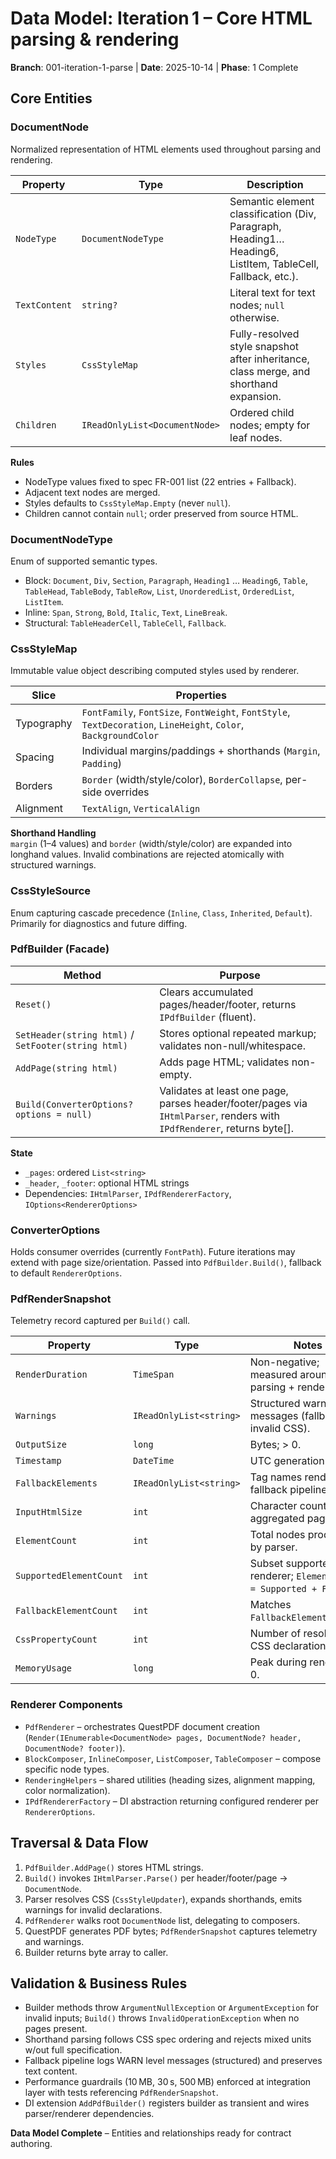# Data Model: Iteration 1 – Core HTML parsing & rendering

**Branch**: 001-iteration-1-parse | **Date**: 2025-10-14 | **Phase**: 1 Complete

## Core Entities

### DocumentNode
Normalized representation of HTML elements used throughout parsing and rendering.

| Property | Type | Description |
|----------|------|-------------|
| `NodeType` | `DocumentNodeType` | Semantic element classification (Div, Paragraph, Heading1…Heading6, ListItem, TableCell, Fallback, etc.). |
| `TextContent` | `string?` | Literal text for text nodes; `null` otherwise. |
| `Styles` | `CssStyleMap` | Fully-resolved style snapshot after inheritance, class merge, and shorthand expansion. |
| `Children` | `IReadOnlyList<DocumentNode>` | Ordered child nodes; empty for leaf nodes. |

**Rules**
- NodeType values fixed to spec FR-001 list (22 entries + Fallback).  
- Adjacent text nodes are merged.  
- Styles defaults to `CssStyleMap.Empty` (never `null`).  
- Children cannot contain `null`; order preserved from source HTML.

### DocumentNodeType
Enum of supported semantic types.

- Block: `Document`, `Div`, `Section`, `Paragraph`, `Heading1` … `Heading6`, `Table`, `TableHead`, `TableBody`, `TableRow`, `List`, `UnorderedList`, `OrderedList`, `ListItem`.  
- Inline: `Span`, `Strong`, `Bold`, `Italic`, `Text`, `LineBreak`.  
- Structural: `TableHeaderCell`, `TableCell`, `Fallback`.

### CssStyleMap
Immutable value object describing computed styles used by renderer.

| Slice | Properties |
|-------|------------|
| Typography | `FontFamily`, `FontSize`, `FontWeight`, `FontStyle`, `TextDecoration`, `LineHeight`, `Color`, `BackgroundColor` |
| Spacing | Individual margins/paddings + shorthands (`Margin`, `Padding`) |
| Borders | `Border` (width/style/color), `BorderCollapse`, per-side overrides |
| Alignment | `TextAlign`, `VerticalAlign` |

**Shorthand Handling**  
`margin` (1–4 values) and `border` (width/style/color) are expanded into longhand values. Invalid combinations are rejected atomically with structured warnings.

### CssStyleSource
Enum capturing cascade precedence (`Inline`, `Class`, `Inherited`, `Default`). Primarily for diagnostics and future diffing.

### PdfBuilder (Facade)

| Method | Purpose |
|--------|---------|
| `Reset()` | Clears accumulated pages/header/footer, returns `IPdfBuilder` (fluent). |
| `SetHeader(string html)` / `SetFooter(string html)` | Stores optional repeated markup; validates non-null/whitespace. |
| `AddPage(string html)` | Adds page HTML; validates non-empty. |
| `Build(ConverterOptions? options = null)` | Validates at least one page, parses header/footer/pages via `IHtmlParser`, renders with `IPdfRenderer`, returns byte[]. |

**State**  
- `_pages`: ordered `List<string>`  
- `_header`, `_footer`: optional HTML strings  
- Dependencies: `IHtmlParser`, `IPdfRendererFactory`, `IOptions<RendererOptions>`

### ConverterOptions
Holds consumer overrides (currently `FontPath`). Future iterations may extend with page size/orientation. Passed into `PdfBuilder.Build()`, fallback to default `RendererOptions`.

### PdfRenderSnapshot
Telemetry record captured per `Build()` call.

| Property | Type | Notes |
|----------|------|-------|
| `RenderDuration` | `TimeSpan` | Non-negative; measured around parsing + rendering. |
| `Warnings` | `IReadOnlyList<string>` | Structured warning messages (fallbacks, invalid CSS). |
| `OutputSize` | `long` | Bytes; > 0. |
| `Timestamp` | `DateTime` | UTC generation time. |
| `FallbackElements` | `IReadOnlyList<string>` | Tag names rendered via fallback pipeline. |
| `InputHtmlSize` | `int` | Character count for aggregated pages. |
| `ElementCount` | `int` | Total nodes produced by parser. |
| `SupportedElementCount` | `int` | Subset supported by renderer; `ElementCount = Supported + Fallback`. |
| `FallbackElementCount` | `int` | Matches `FallbackElements.Count`. |
| `CssPropertyCount` | `int` | Number of resolved CSS declarations. |
| `MemoryUsage` | `long` | Peak during render; >= 0. |

### Renderer Components

- `PdfRenderer` – orchestrates QuestPDF document creation (`Render(IEnumerable<DocumentNode> pages, DocumentNode? header, DocumentNode? footer)`).
- `BlockComposer`, `InlineComposer`, `ListComposer`, `TableComposer` – compose specific node types.
- `RenderingHelpers` – shared utilities (heading sizes, alignment mapping, color normalization).
- `IPdfRendererFactory` – DI abstraction returning configured renderer per `RendererOptions`.

## Traversal & Data Flow

1. `PdfBuilder.AddPage()` stores HTML strings.  
2. `Build()` invokes `IHtmlParser.Parse()` per header/footer/page → `DocumentNode`.  
3. Parser resolves CSS (`CssStyleUpdater`), expands shorthands, emits warnings for invalid declarations.  
4. `PdfRenderer` walks root `DocumentNode` list, delegating to composers.  
5. QuestPDF generates PDF bytes; `PdfRenderSnapshot` captures telemetry and warnings.  
6. Builder returns byte array to caller.

## Validation & Business Rules

- Builder methods throw `ArgumentNullException` or `ArgumentException` for invalid inputs; `Build()` throws `InvalidOperationException` when no pages present.  
- Shorthand parsing follows CSS spec ordering and rejects mixed units w/out full specification.  
- Fallback pipeline logs WARN level messages (structured) and preserves text content.  
- Performance guardrails (10 MB, 30 s, 500 MB) enforced at integration layer with tests referencing `PdfRenderSnapshot`.  
- DI extension `AddPdfBuilder()` registers builder as transient and wires parser/renderer dependencies.

**Data Model Complete** – Entities and relationships ready for contract authoring.
